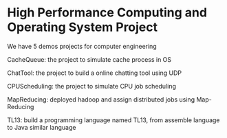 High Performance Computing and Operating System Project
===========================================================
We have 5 demos projects for computer engineering

CacheQueue: the project to simulate cache process in OS

ChatTool: the project to build a online chatting tool using UDP

CPUScheduling: the project to simulate CPU job scheduling

MapReducing: deployed hadoop and assign distributed jobs using Map-Reducing

TL13: build a programming language named TL13, from assemble language to Java similar language
